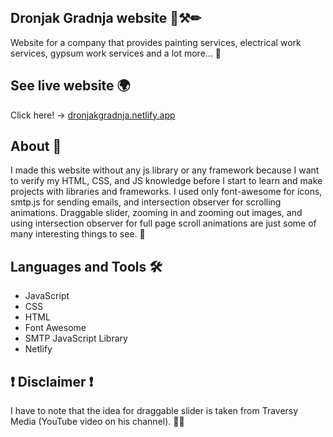 
## Dronjak Gradnja website 📐⚒✏

Website for a company that provides painting services, 
electrical work services, gypsum work services and a lot 
more... 🤝
## See live website 🌍

Click here! -> [dronjakgradnja.netlify.app](https://dronjakgradnja.netlify.app/)


## About 🚀

I made this website without any js library or any framework 
because I want to verify my HTML, CSS, and JS knowledge 
before I start to learn and make projects with libraries 
and frameworks. I used only font-awesome for icons, smtp.js 
for sending emails, and intersection observer for scrolling 
animations. Draggable slider, zooming in and zooming out 
images, and using intersection observer for full page scroll 
animations are just some of many interesting things to see. 🤗
## Languages and Tools 🛠

- JavaScript
- CSS
- HTML
- Font Awesome
- SMTP JavaScript Library
- Netlify


## ❗ Disclaimer ❗

I have to note that the idea for draggable slider is taken 
from Traversy Media (YouTube video on his channel). 🤜🤛
